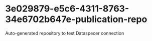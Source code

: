 # 3e029879-e5c6-4311-8763-34e6702b647e-publication-repo
Auto-generated repository to test Dataspecer connection
